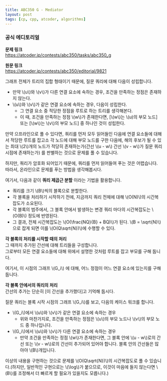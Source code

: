 ```yaml
---
title: ABC350 G - Mediator
layout: post
tags: [cp, cpp, atcoder, algorithms]
---
```

### 공식 에디토리얼

**문제 링크**  
<https://atcoder.jp/contests/abc350/tasks/abc350_g>

**원문 링크**  
<https://atcoder.jp/contests/abc350/editorial/9821>

그래프 전체가 트리의 집합 형태이기 때문에, 질문 쿼리에 대해 다음이 성립합니다.

- 만약 \\(u\\)와 \\(v\\)가 다른 연결 요소에 속하는 경우, 조건을 만족하는 정점은 존재하지 않는다.
- \\(u\\)와 \\(v\\)가 같은 연결 요소에 속하는 경우, 다음이 성립한다.
    - 그 연결 요소 중 적당한 정점을 루트로 하는 트리를 생각해본다.
    - 이 때, 조건을 만족하는 정점 \\(w\\)가 존재한다면, [\\(w\\)는 \\(u\)의 부모 노드] 또는 [\\(w\\)는 \\(v\\)의 부모 노드] 중 하나인 것이 성립한다.

만약 으프라인으로 풀 수 있다면, 쿼리를 먼저 모두 읽어들인 다음에 연결 요소들에 대해서 적당한 루트를 잡고소 각 노드에 대해 부모 노드를 구한 다음에, 해의 후보가 될 수 있는 최대 \\(2\\)개의 노드가 적당히 존재하는가(간선 \\(u - w\\) 간선 \\(v - w\\)가 질문 쿼리 시점에 존재하는가) 를 판별하는 것으로 문제를 풀 수 있습니다.

하지만, 쿼리가 암호화 되어있기 때문에, 쿼리를 먼저 읽어들여 푸는 것은 어렵습니다. 따라서, 온라인으로 문제를 푸는 방법을 생각해봅시다.

여기서, 다음과 같이 **쿼리 제곱근 분할** 이라는 기법을 활용합니다.

- 쿼리를 크기 \\(B\\)씩의 블록으로 분할한다.
- 각 블록을 처리하기 시작하기 전에, 지금까지 쿼리 전체에 대해 \\(O(N)\\)의 시간복잡도가 소요된다.
- 각 블록의 범주에서, 그 블록 안에서 발생하는 변경 쿼리 마다의 시간복잡도는 \\(O(B)\\) 정도에 반영된다.
- 그 결과, 전체 시간복잡도는 \\(O(\frac{NQ}{B} + BQ)\\)가 된다. \\(B = \sqrt{N}\\)으로 잡게 되면 이를 \\(O(Q\sqrt{N})\\)에 수행할 수 있다.

**각 블록의 처리를 시작할 때의 처리**  
그 때까지 추가된 간선에 대해 트리들을 구성합니다.  
그로부터 모든 연결 요소들에 대해 위에서 설명한 것처럼 루트를 잡고 부모를 구해 둡니다.

여기서, 이 시점의 그래프 \\(G_i\\)  에 대해, 어느 정점이 어느 연결 요소에 있는지를 구해둡니다.

**각 블록 안에서의 쿼리의 처리**  
간선의 추가는 단순히 [이 간선을 추가했다]고 기억해 둡시다.

질문 쿼리는 블록 시작 시점의 그래프 \\(G_i\\)를 보고, 다음의 케이스 워크를 합니다.

- \\(G_i\\)에서 \\(u\\)와 \\(v\\)가 같은 연결 요소에 속하는 경우
    - 위와 마찬가지로, 조건을 만족하는 정점은 \\(u\\)의 부모 노드나 \\(v\\)의 부모 노드 중 하나입니다.
- \\(G_i\\)에서 \\(u\\)와 \\(v\\)가 다른 연결 요소에 속하는 경우
    - 만약 조건을 만족하는 정점 \\(w\\)가 존재한다면, 그 블록 안에 \\(u - w\\)로의 간선 또는 \\(v - w\\)로의 간선이 추가되어 있어야 합니다. 블록 안의 간선들은 많아야 \\(B\\)개입니다.

이상의 내용을 구현하는 것으로 문제를 \\(O(Q\sqrt{N})\\)의 시간복잡도로 풀 수 있습니다.(하지만, 일반적인 구현으로는 \\(\log\\)가 붙으므로, 이것이 마음에 들지 않는다면 \\(B\\)를 조정해서 더 빠르게 할 필요가 있을지도 모릅니다.)